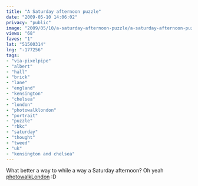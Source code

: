 ```yaml
---
title: "A Saturday afternoon puzzle"
date: "2009-05-10 14:06:02"
privacy: "public"
image: "2009/05/10/a-saturday-afternoon-puzzle/a-saturday-afternoon-puzzle.jpg"
views: "68"
faves: "1"
lat: "51500314"
lng: "-177256"
tags:
- "via-pixelpipe"
- "albert"
- "hall"
- "brick"
- "lane"
- "england"
- "kensington"
- "chelsea"
- "london"
- "photowalklondon"
- "portrait"
- "puzzle"
- "rbkc"
- "saturday"
- "thought"
- "tweed"
- "uk"
- "kensington and chelsea"
---
```

What better a way to while a way a Saturday afternoon? Oh yeah <a href="http://www.twitter.com/photowalklondon">photowalkLondon</a> :D<a href="/photos/2009/05/10/a-saturday-afternoon-puzzle"></a>
